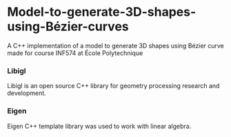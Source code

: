 # Model-to-generate-3D-shapes-using-Bézier-curves
A C++ implementation of a model to generate 3D shapes using Bézier curve made for course INF574 at École Polytechnique

### Libigl
Libigl is an open source C++ library for geometry processing research and development.

### Eigen 
Eigen C++ template library was used to work with linear algebra.
